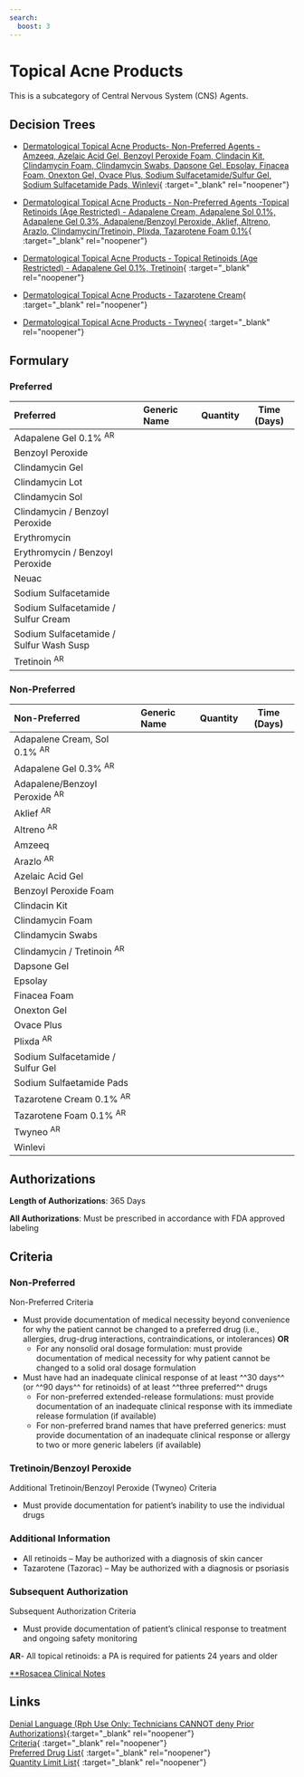 ```yaml
---
search:
  boost: 3
---
```


# Topical Acne Products

This is a subcategory of Central Nervous System (CNS) Agents.

## Decision Trees

- [Dermatological Topical Acne Products- Non-Preferred Agents - Amzeeq, Azelaic Acid Gel, Benzoyl Peroxide Foam, Clindacin Kit, Clindamycin Foam, Clindamycin Swabs, Dapsone Gel, Epsolay, Finacea Foam, Onexton Gel, Ovace Plus, Sodium Sulfacetamide/Sulfur Gel, Sodium Sulfacetamide Pads, Winlevi](https://forms.office.com/Pages/ResponsePage.aspx?id=nPhjxpvvj0G9PUHkbAzgaN9UYz8EqmlIs3_TYn4TbXBUMlgzVU1JMUFYNzk0RzdQMjdFN1IxWklBWSQlQCN0PWcu){ :target="_blank" rel="noopener"}

- [Dermatological Topical Acne Products - Non-Preferred Agents -Topical Retinoids (Age Restricted) - Adapalene Cream, Adapalene Sol 0.1%, Adapalene Gel 0.3%, Adapalene/Benzoyl Peroxide, Aklief, Altreno, Arazlo, Clindamycin/Tretinoin, Plixda, Tazarotene Foam 0.1%](https://forms.office.com/Pages/ResponsePage.aspx?id=nPhjxpvvj0G9PUHkbAzgaN9UYz8EqmlIs3_TYn4TbXBUOUlBN1RDM1ZLNkVVV0lKSE1ZNVJBQklJQSQlQCN0PWcu){ :target="_blank" rel="noopener"}

- [Dermatological Topical Acne Products - Topical Retinoids (Age Restricted) - Adapalene Gel 0.1%, Tretinoin](https://forms.office.com/Pages/ResponsePage.aspx?id=nPhjxpvvj0G9PUHkbAzgaN9UYz8EqmlIs3_TYn4TbXBUNTFXOUlXMlFWWFlSUzVUQ0FFT0hUNkgzOCQlQCN0PWcu){ :target="_blank" rel="noopener"}

- [Dermatological Topical Acne Products - Tazarotene Cream](https://forms.office.com/Pages/ResponsePage.aspx?id=nPhjxpvvj0G9PUHkbAzgaN9UYz8EqmlIs3_TYn4TbXBUNjMzN1RTOFJKR1pWWkpITVZUVFpJRDI2OCQlQCN0PWcu){ :target="_blank" rel="noopener"}

- [Dermatological Topical Acne Products - Twyneo](https://forms.office.com/Pages/ResponsePage.aspx?id=nPhjxpvvj0G9PUHkbAzgaN9UYz8EqmlIs3_TYn4TbXBUN09YTENKVzJBMVNOTkFJMzdEWFhNVzRPSiQlQCN0PWcu){ :target="_blank" rel="noopener"}

## Formulary

### Preferred

| Preferred                               | Generic Name | Quantity | Time (Days) |
| :-------------------------------------- | :----------- | :------: | :---------: |
| Adapalene Gel 0.1% <sup>AR</sup>        |              |          |             |
| Benzoyl Peroxide                        |              |          |             |
| Clindamycin Gel                         |              |          |             |
| Clindamycin Lot                         |              |          |             |
| Clindamycin Sol                         |              |          |             |
| Clindamycin / Benzoyl Peroxide          |              |          |             |
| Erythromycin                            |              |          |             |
| Erythromycin / Benzoyl Peroxide         |              |          |             |
| Neuac                                   |              |          |             |
| Sodium Sulfacetamide                    |              |          |             |
| Sodium Sulfacetamide / Sulfur Cream     |              |          |             |
| Sodium Sulfacetamide / Sulfur Wash Susp |              |          |             |
| Tretinoin <sup>AR</sup>                 |              |          |             |

### Non-Preferred

| Non-Preferred                            | Generic Name | Quantity | Time (Days) |
| :--------------------------------------- | :----------- | :------: | :---------: |
| Adapalene Cream, Sol 0.1% <sup>AR</sup>  |              |          |             |
| Adapalene Gel 0.3% <sup>AR</sup>         |              |          |             |
| Adapalene/Benzoyl Peroxide <sup>AR</sup> |              |          |             |
| Aklief <sup>AR</sup>                     |              |          |             |
| Altreno <sup>AR</sup>                    |              |          |             |
| Amzeeq                                   |              |          |             |
| Arazlo <sup>AR</sup>                     |              |          |             |
| Azelaic Acid Gel                         |              |          |             |
| Benzoyl Peroxide Foam                    |              |          |             |
| Clindacin Kit                            |              |          |             |
| Clindamycin Foam                         |              |          |             |
| Clindamycin Swabs                        |              |          |             |
| Clindamycin / Tretinoin <sup>AR</sup>    |              |          |             |
| Dapsone Gel                              |              |          |             |
| Epsolay                                  |              |          |             |
| Finacea Foam                             |              |          |             |
| Onexton Gel                              |              |          |             |
| Ovace Plus                               |              |          |             |
| Plixda <sup>AR</sup>                     |              |          |             |
| Sodium Sulfacetamide / Sulfur Gel        |              |          |             |
| Sodium Sulfaetamide Pads                 |              |          |             |
| Tazarotene Cream 0.1% <sup>AR</sup>      |              |          |             |
| Tazarotene Foam 0.1% <sup>AR</sup>       |              |          |             |
| Twyneo <sup>AR</sup>                     |              |          |             |
| Winlevi                                  |              |          |             |

## Authorizations

**Length of Authorizations**: 365 Days

**All Authorizations**: Must be prescribed in accordance with FDA approved labeling

## Criteria

### Non-Preferred

Non-Preferred Criteria

-   Must provide documentation of medical necessity beyond convenience for why the patient cannot be changed to a preferred drug (i.e., allergies, drug-drug interactions, contraindications, or intolerances) **OR**
    -   For any nonsolid oral dosage formulation: must provide documentation of medical necessity for why patient cannot be changed to a solid oral dosage formulation
-   Must have had an inadequate clinical response of at least ^^30 days^^ (or ^^90 days^^ for retinoids) of at least ^^three preferred^^ drugs
    -   For non-preferred extended-release formulations: must provide documentation of an inadequate clinical response with its immediate release formulation (if available)
    -   For non-preferred brand names that have preferred generics: must provide documentation of an inadequate clinical response or allergy to two or more generic labelers (if available)

### Tretinoin/Benzoyl Peroxide

Additional Tretinoin/Benzoyl Peroxide (Twyneo) Criteria

-   Must provide documentation for patient’s inability to use the individual drugs

### Additional Information

-   All retinoids – May be authorized with a diagnosis of skin cancer
-   Tazarotene (Tazorac) – May be authorized with a diagnosis or psoriasis

### Subsequent Authorization

Subsequent Authorization Criteria

-   Must provide documentation of patient’s clinical response to treatment and ongoing safety monitoring

**AR**- All topical retinoids: a PA is required for patients 24 years and older

[**Rosacea Clinical Notes](https://special-spoon-f542dccd.pages.github.io/Pharmacist%20Reference%20Guide/Clinical%20and%20PA%20Notes/rosacea/?h=rosa)

## Links

[Denial Language (Rph Use Only: Technicians CANNOT deny Prior Authorizations)](https://mygainwell-my.sharepoint.com.mcas.ms/:w:/r/personal/rachel_carpenter_gainwelltechnologies_com/_layouts/15/Doc.aspx?sourcedoc=%7BCD777F63-7F18-4713-8D6A-B043BEE631F5%7D&file=Denial%20Language%20Updated%2009112023.docx&action=embedview&mobileredirect=true&wdStartOn=45&cid=f4472ece-6d4f-4694-b0c5-c150a2f53fea){:target="_blank" rel="noopener"} </br>
[Criteria](https://medicaid.ohio.gov/static/PHM/drug-coverage/20231001+UPDL+Criteria+_v2.FINAL.pdf#page=51){ :target="_blank" rel="noopener"} </br>
[Preferred Drug List](https://medicaid.ohio.gov/static/PHM/drug-coverage/20231001_UPDL_V2.FINAL.hyperlinks_added.pdf#page=19){ :target="_blank" rel="noopener"} </br>
[Quantity Limit List](https://spbm.medicaid.ohio.gov/SPDocumentLibrary/DocumentLibrary/UPDL/Quantity%20Limits.pdf){ :target="_blank" rel="noopener"}
